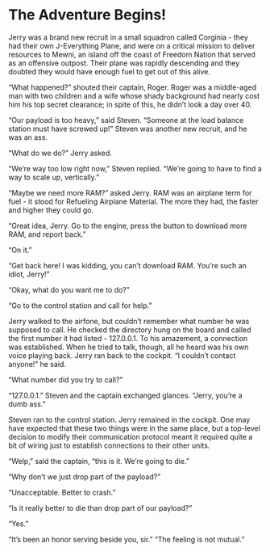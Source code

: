 # The Adventure Begins!

Jerry was a brand new recruit in a small squadron called Corginia - they had their own J-Everything Plane, and were on a critical mission to deliver resources to Mewni, an island off the coast of Freedom Nation that served as an offensive outpost.  Their plane was rapidly descending and they doubted they would have enough fuel to get out of this alive.

“What happened?” shouted their captain, Roger.  Roger was a middle-aged man with two children and a wife whose shady background had nearly cost him his top secret clearance; in spite of this, he didn’t look a day over 40.

“Our payload is too heavy,” said Steven.  “Someone at the load balance station must have screwed up!”  Steven was another new recruit, and he was an ass.

“What do we do?” Jerry asked.

“We’re way too low right now,” Steven replied.  “We’re going to have to find a way to scale up, vertically.”

“Maybe we need more RAM?” asked Jerry.  RAM was an airplane term for fuel - it stood for Refueling Airplane Material.  The more they had, the faster and higher they could go.

“Great idea, Jerry.  Go to the engine, press the button to download more RAM, and report back.”

“On it.”

“Get back here!  I was kidding, you can’t download RAM.  You’re such an idiot, Jerry!”

“Okay, what do you want me to do?”

“Go to the control station and call for help.”

Jerry walked to the airfone, but couldn’t remember what number he was supposed to call.  He checked the directory hung on the board and called the first number it had listed - 127.0.0.1.  To his amazement, a connection was established.  When he tried to talk, though, all he heard was his own voice playing back.
Jerry ran back to the cockpit.
“I couldn’t contact anyone!” he said.

“What number did you try to call?”

“127.0.0.1.”
Steven and the captain exchanged glances.  “Jerry, you’re a dumb ass.”

Steven ran to the control station.  Jerry remained in the cockpit.  One may have expected that these two things were in the same place, but a top-level decision to modify their communication protocol meant it required quite a bit of wiring just to establish connections to their other units.

“Welp,” said the captain, “this is it.  We’re going to die.”

“Why don’t we just drop part of the payload?”

“Unacceptable.  Better to crash.”

“Is it really better to die than drop part of our payload?”

“Yes.”

“It’s been an honor serving beside you, sir.”
“The feeling is not mutual.”

